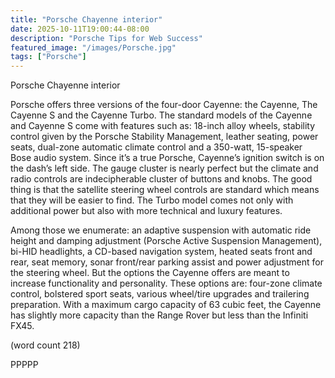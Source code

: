 ```yaml
---
title: "Porsche Chayenne interior"
date: 2025-10-11T19:00:44-08:00
description: "Porsche Tips for Web Success"
featured_image: "/images/Porsche.jpg"
tags: ["Porsche"]
---
```


Porsche Chayenne interior


Porsche offers three versions of the four-door Cayenne: the Cayenne, 
The Cayenne S and the Cayenne Turbo. The standard models of the Cayenne 
and Cayenne S come with features such as: 18-inch alloy wheels, 
stability control given by the Porsche Stability Management, leather 
seating, power seats, dual-zone automatic climate control and a 
350-watt, 15-speaker Bose audio system. Since it’s a true Porsche, 
Cayenne’s ignition switch is on the dash’s left side. The gauge 
cluster is nearly perfect but the climate and radio controls are 
indecipherable cluster of buttons and knobs. The good thing is that 
the satellite steering wheel controls are standard which means that 
they will be easier to find. The Turbo model comes not only with 
additional power but also with more technical and luxury features.
 
Among those we enumerate: an adaptive suspension with automatic 
ride height and damping adjustment (Porsche Active Suspension 
Management), bi-HID headlights, a CD-based navigation system, 
heated seats front and rear, seat memory, sonar front/rear parking 
assist and power adjustment for the steering wheel. But the options 
the Cayenne offers are meant to increase functionality and personality. 
These options are: four-zone climate control, bolstered sport seats, 
various wheel/tire upgrades and trailering preparation. With a maximum 
cargo capacity of 63 cubic feet, the Cayenne has slightly more capacity 
than the Range Rover but less than the Infiniti FX45.

(word count 218)

PPPPP

